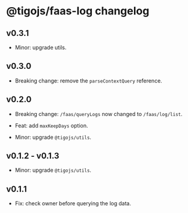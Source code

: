 # @tigojs/faas-log changelog

## v0.3.1

- Minor: upgrade utils.

## v0.3.0

- Breaking change: remove the `parseContextQuery` reference.

## v0.2.0

- Breaking change: `/faas/queryLogs` now changed to `/faas/log/list`.

- Feat: add `maxKeepDays` option.

- Minor: upgrade `@tigojs/utils`.

## v0.1.2 - v0.1.3

- Minor: upgrade `@tigojs/utils`.

## v0.1.1

- Fix: check owner before querying the log data.
